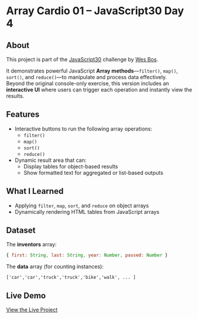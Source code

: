 # Array Cardio 01 – JavaScript30 Day 4

## About
This project is part of the [JavaScript30](https://javascript30.com) challenge by [Wes Bos](https://github.com/wesbos).

It demonstrates powerful JavaScript **Array methods**—`filter()`, `map()`, `sort()`, and `reduce()`—to manipulate and process data effectively.  
Beyond the original console-only exercise, this version includes an **interactive UI** where users can trigger each operation and instantly view the results.

## Features
- Interactive buttons to run the following array operations:
  - `filter()`
  - `map()`
  - `sort()`
  - `reduce()`
- Dynamic result area that can:
  - Display tables for object-based results
  - Show formatted text for aggregated or list-based outputs

## What I Learned
- Applying `filter`, `map`, `sort`, and `reduce` on object arrays
- Dynamically rendering HTML tables from JavaScript arrays

## Dataset
The **inventors** array:
```js
{ first: String, last: String, year: Number, passed: Number }
```
The **data** array (for counting instances):
```
['car','car','truck','truck','bike','walk', ... ]
```

## Live Demo

[View the Live Project](https://m-anees-c.github.io/javascript30/day04-array-cardio-01/)